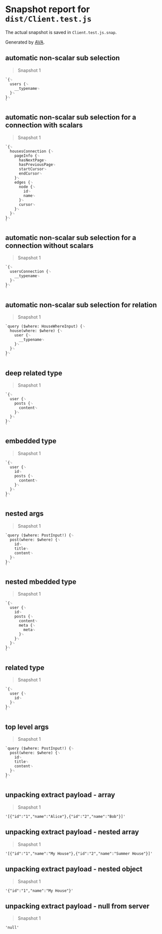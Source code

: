 # Snapshot report for `dist/Client.test.js`

The actual snapshot is saved in `Client.test.js.snap`.

Generated by [AVA](https://ava.li).

## automatic non-scalar sub selection

> Snapshot 1

    `{␊
      users {␊
        __typename␊
      }␊
    }␊
    `

## automatic non-scalar sub selection for a connection with scalars

> Snapshot 1

    `{␊
      housesConnection {␊
        pageInfo {␊
          hasNextPage␊
          hasPreviousPage␊
          startCursor␊
          endCursor␊
        }␊
        edges {␊
          node {␊
            id␊
            name␊
          }␊
          cursor␊
        }␊
      }␊
    }␊
    `

## automatic non-scalar sub selection for a connection without scalars

> Snapshot 1

    `{␊
      usersConnection {␊
        __typename␊
      }␊
    }␊
    `

## automatic non-scalar sub selection for relation

> Snapshot 1

    `query ($where: HouseWhereInput) {␊
      house(where: $where) {␊
        user {␊
          __typename␊
        }␊
      }␊
    }␊
    `

## deep related type

> Snapshot 1

    `{␊
      user {␊
        posts {␊
          content␊
        }␊
      }␊
    }␊
    `

## embedded type

> Snapshot 1

    `{␊
      user {␊
        id␊
        posts {␊
          content␊
        }␊
      }␊
    }␊
    `

## nested args

> Snapshot 1

    `query ($where: PostInput!) {␊
      post(where: $where) {␊
        id␊
        title␊
        content␊
      }␊
    }␊
    `

## nested mbedded type

> Snapshot 1

    `{␊
      user {␊
        id␊
        posts {␊
          content␊
          meta {␊
            meta␊
          }␊
        }␊
      }␊
    }␊
    `

## related type

> Snapshot 1

    `{␊
      user {␊
        id␊
      }␊
    }␊
    `

## top level args

> Snapshot 1

    `query ($where: PostInput!) {␊
      post(where: $where) {␊
        id␊
        title␊
        content␊
      }␊
    }␊
    `

## unpacking extract payload - array

> Snapshot 1

    '[{"id":"1","name":"Alice"},{"id":"2","name":"Bob"}]'

## unpacking extract payload - nested array

> Snapshot 1

    '[{"id":"1","name":"My House"},{"id":"2","name":"Summer House"}]'

## unpacking extract payload - nested object

> Snapshot 1

    '{"id":"1","name":"My House"}'

## unpacking extract payload - null from server

> Snapshot 1

    'null'
